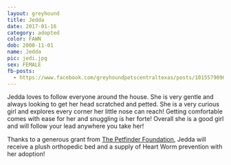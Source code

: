 ```yaml
---
layout: greyhound
title: Jedda
date: 2017-01-16
category: adopted
color: FAWN
dob: 2008-11-01
name: Jedda
pic: jedi.jpg
sex: FEMALE
fb-posts:
  - https://www.facebook.com/greyhoundpetscentraltexas/posts/10155790900013572:0
---
```


Jedda loves to follow everyone around the house. She is very gentle and always looking to get her head scratched and petted. She is a very curious girl and explores every corner her little nose can reach! Getting comfortable comes with ease for her and snuggling is her forte! Overall she is a good girl and will follow your lead anywhere you take her!

Thanks to a generous grant from [The Petfinder Foundation](http://www.petfinderfoundation.com/), Jedda will receive a plush orthopedic bed and a supply of Heart Worm prevention with her adoption!
